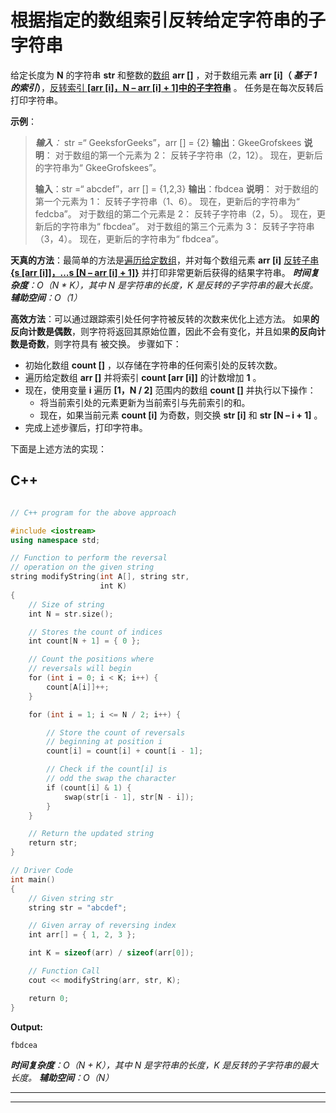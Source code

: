 # 根据指定的数组索引反转给定字符串的子字符串

给定长度为 **N** 的字符串 **str** 和整数的[数组](https://www.geeksforgeeks.org/introduction-to-arrays/) **arr []** ，对于数组元素 **arr [i]（ ***基于 1 的**索引*）**，[反转索引 **[arr [i]，N – arr [i] + 1]中的子字符串**](https://www.geeksforgeeks.org/reverse-the-substrings-of-the-given-string-according-to-the-given-array-of-indices/) 。 任务是在每次反转后打印字符串。

**示例**：

> ***输入**：* str =“ GeeksforGeeks”，arr [] = {2}
> **输出**：GkeeGrofskees
> **说明**：
> 对于数组的第一个元素为 2：
> 反转子字符串（2，12）。 现在，更新后的字符串为“ GkeeGrofskees”。
> 
> **输入**：str =“ abcdef”，arr [] = {1,2,3}
> **输出**：fbdcea
> **说明**：
> 对于数组的第一个元素为 1：
> 反转子字符串（1、6）。 现在，更新后的字符串为“ fedcba”。
> 对于数组的第二个元素是 2：
> 反转子字符串（2，5）。 现在，更新后的字符串为“ fbcdea”。
> 对于数组的第三个元素为 3：
> 反转子字符串（3，4）。 现在，更新后的字符串为“ fbdcea”。

**天真的方法**：最简单的方法是[遍历给定数组](https://www.geeksforgeeks.org/c-program-to-traverse-an-array/)，并对每个数组元素 **arr [i]** [反转子串 **{s [arr [i]]，…s [N – arr [i] + 1]}**](https://www.geeksforgeeks.org/reverse-the-substrings-of-the-given-string-according-to-the-given-array-of-indices/) 并打印非常更新后获得的结果字符串。
***时间复杂度**：O（N * K），其中 N 是字符串的长度，K 是反转的子字符串的最大长度。*
***辅助空间**：O（1）*

**高效方法**：可以通过跟踪索引处任何字符被反转的次数来优化上述方法。 如果**的反向计数是偶数**，则字符将返回其原始位置，因此不会有变化，并且如果**的反向计数是奇数**，则字符具有 被交换。 步骤如下：

*   初始化数组 **count []** ，以存储在字符串的任何索引处的反转次数。
*   遍历给定数组 **arr []** 并将索引 **count [arr [i]]** 的计数增加 **1** 。
*   现在，使用变量 **i** 遍历 **[1，N / 2]** 范围内的数组 **count []** 并执行以下操作：
    *   将当前索引处的元素更新为当前索引与先前索引的和。
    *   现在，如果当前元素 **count [i]** 为奇数，则交换 **str [i]** 和 **str [N – i + 1]** 。
*   完成上述步骤后，打印字符串。

下面是上述方法的实现：

## C++

```cpp

// C++ program for the above approach 

#include <iostream> 
using namespace std; 

// Function to perform the reversal 
// operation on the given string 
string modifyString(int A[], string str, 
                    int K) 
{ 
    // Size of string 
    int N = str.size(); 

    // Stores the count of indices 
    int count[N + 1] = { 0 }; 

    // Count the positions where 
    // reversals will begin 
    for (int i = 0; i < K; i++) { 
        count[A[i]]++; 
    } 

    for (int i = 1; i <= N / 2; i++) { 

        // Store the count of reversals 
        // beginning at position i 
        count[i] = count[i] + count[i - 1]; 

        // Check if the count[i] is 
        // odd the swap the character 
        if (count[i] & 1) { 
            swap(str[i - 1], str[N - i]); 
        } 
    } 

    // Return the updated string 
    return str; 
} 

// Driver Code 
int main() 
{ 
    // Given string str 
    string str = "abcdef"; 

    // Given array of reversing index 
    int arr[] = { 1, 2, 3 }; 

    int K = sizeof(arr) / sizeof(arr[0]); 

    // Function Call 
    cout << modifyString(arr, str, K); 

    return 0; 
} 

```

**Output:**

```
fbdcea

```

***时间复杂度**：O（N + K），其中 N 是字符串的长度，K 是反转的子字符串的最大长度。*
***辅助空间**：O（N）*



* * *

* * *



